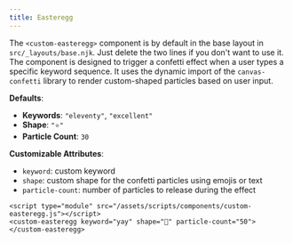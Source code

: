 ```yaml
---
title: Easteregg
---
```


The `<custom-easteregg>` component is by default in the base layout in
`src/_layouts/base.njk`. Just delete the two lines if you don't want to use it.
The component is designed to trigger a confetti effect when a user types a
specific keyword sequence. It uses the dynamic import of the `canvas-confetti`
library to render custom-shaped particles based on user input.

**Defaults**:

- **Keywords**: `"eleventy"`, `"excellent"`
- **Shape**: `"⭐️"`
- **Particle Count**: `30`

**Customizable Attributes**:

- `keyword`: custom keyword
- `shape`: custom shape for the confetti particles using emojis or text
- `particle-count`: number of particles to release during the effect

```
<script type="module" src="/assets/scripts/components/custom-easteregg.js"></script>
<custom-easteregg keyword="yay" shape="🌈" particle-count="50"></custom-easteregg>
```
